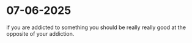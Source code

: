 # 07-06-2025

if you are addicted to something you should be really really good at the opposite of your addiction.
